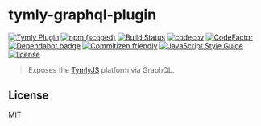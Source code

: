 # tymly-graphql-plugin
[![Tymly Plugin](https://img.shields.io/badge/tymly-plugin-blue.svg)](https://tymly.io/)
[![npm (scoped)](https://img.shields.io/npm/v/@wmfs/tymly-graphql-plugin.svg)](https://www.npmjs.com/package/@wmfs/tymly-graphql-plugin)
[![Build Status](https://travis-ci.org/wmfs/tymly-graphql-plugin.svg?branch=master)](https://travis-ci.com/wmfs/tymly-graphql-plugin)
[![codecov](https://codecov.io/gh/wmfs/tymly-graphql-plugin/branch/master/graph/badge.svg)](https://codecov.io/gh/wmfs/tymly-graphql-plugin)
[![CodeFactor](https://www.codefactor.io/repository/github/wmfs/tymly-graphql-plugin/badge)](https://www.codefactor.io/repository/github/wmfs/tymly-graphql-plugin)
[![Dependabot badge](https://img.shields.io/badge/Dependabot-active-brightgreen.svg)](https://dependabot.com/)
[![Commitizen friendly](https://img.shields.io/badge/commitizen-friendly-brightgreen.svg)](http://commitizen.github.io/cz-cli/)
[![JavaScript Style Guide](https://img.shields.io/badge/code_style-standard-brightgreen.svg)](https://standardjs.com)
[![license](https://img.shields.io/github/license/mashape/apistatus.svg)](https://github.com/wmfs/tymly-graphql-plugin/blob/master/LICENSE)

> Exposes the [TymlyJS](http://www.tymlyjs.io) platform via GraphQL.

## <a name="license"></a>License

MIT
